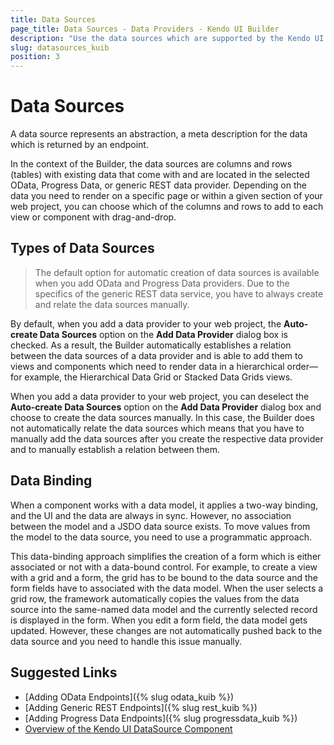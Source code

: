 ```yaml
---
title: Data Sources
page_title: Data Sources - Data Providers - Kendo UI Builder
description: "Use the data sources which are supported by the Kendo UI Builder tool for creating and managing Angular and AngularJS-based web applications."
slug: datasources_kuib
position: 3
---
```


# Data Sources

A data source represents an abstraction, a meta description for the data which is returned by an endpoint.

In the context of the Builder, the data sources are columns and rows (tables) with existing data that come with and are located in the selected OData, Progress Data, or generic REST data provider. Depending on the data you need to render on a specific page or within a given section of your web project, you can choose which of the columns and rows to add to each view or component with drag-and-drop.  

## Types of Data Sources

> The default option for automatic creation of data sources is available when you add OData and Progress Data providers. Due to the specifics of the generic REST data service, you have to always create and relate the data sources manually.  

By default, when you add a data provider to your web project, the **Auto-create Data Sources** option on the **Add Data Provider** dialog box is checked. As a result, the Builder automatically establishes a relation between the data sources of a data provider and is able to add them to views and components which need to render data in a hierarchical order&mdash;for example, the Hierarchical Data Grid or Stacked Data Grids views.

When you add a data provider to your web project, you can deselect the **Auto-create Data Sources** option on the **Add Data Provider** dialog box and choose to create the data sources manually. In this case, the Builder does not automatically relate the data sources which means that you have to manually add the data sources after you create the respective data provider and to manually establish a relation between them.

## Data Binding

When a component works with a data model, it applies a two-way binding, and the UI and the data are always in sync. However, no association between the model and a JSDO data source exists. To move values from the model to the data source, you need to use a programmatic approach.

This data-binding approach simplifies the creation of a form which is either associated or not with a data-bound control. For example, to create a view with a grid and a form, the grid has to be bound to the data source and the form fields have to associated with the data model. When the user selects a grid row, the framework automatically copies the values from the data source into the same-named data model and the currently selected record is displayed in the form. When you edit a form field, the data model gets updated. However, these changes are not automatically pushed back to the data source and you need to handle this issue manually.

## Suggested Links

* [Adding OData Endpoints]({% slug odata_kuib %})
* [Adding Generic REST Endpoints]({% slug rest_kuib %})
* [Adding Progress Data Endpoints]({% slug progressdata_kuib %})
* [Overview of the Kendo UI DataSource Component](https://docs.telerik.com/kendo-ui/framework/datasource/overview)
